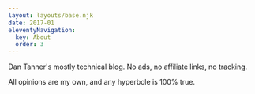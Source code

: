 ```yaml
---
layout: layouts/base.njk
date: 2017-01
eleventyNavigation:
  key: About
  order: 3
---
```


Dan Tanner's mostly technical blog. No ads, no affiliate links, no tracking.

All opinions are my own, and any hyperbole is 100% true.
